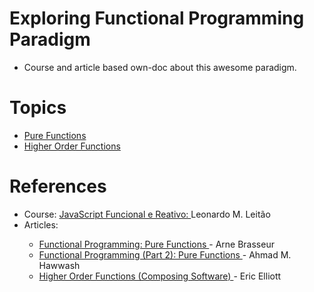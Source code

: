 # Exploring Functional Programming Paradigm
- Course and article based own-doc about this awesome paradigm. 

</hr>

# Topics
<ul>
    <li>
        <a href="https://github.com/CapitaoDAreia/exploring-functional-programming-paradigm/blob/main/section3-functional_programming_principles/1-pure_functions.js" target="_blank">
            Pure Functions
        </a>
    </li>
        <li>
        <a href="https://github.com/CapitaoDAreia/exploring-functional-programming-paradigm/blob/main/section3-functional_programming_principles/2-higher-order-function" target="_blank">
            Higher Order Functions
        </a>
    </li>
</ul>

# References
<ul>
    <li>Course: <a href="https://www.udemy.com/course/javascript-funcional">JavaScript Funcional e Reativo: </a>Leonardo M. Leitão</li>
    <li>Articles:</li>
    <ul>
        <li>
            <a href="https://www.sitepoint.com/functional-programming-pure-functions/#:~:text=A%20pure%20function%20is%20a,it%20does%20not%20change%20x%20" >
                Functional Programming: Pure Functions
            </a> - Arne Brasseur
        </li>
        <li>
            <a href="https://blog.bitsrc.io/functional-programming-part-2-pure-functions-85491f3d7190">
                Functional Programming (Part 2): Pure Functions
            </a> - Ahmad M. Hawwash
        </li>
        <li>
            <a href="https://medium.com/javascript-scene/higher-order-functions-composing-software-5365cf2cbe99#:~:text=A%20higher%20order%20function%20is,return%20a%20function%20as%20output">
                Higher Order Functions (Composing Software)
            </a> - Eric Elliott
        </li>
    </ul>
</ul>